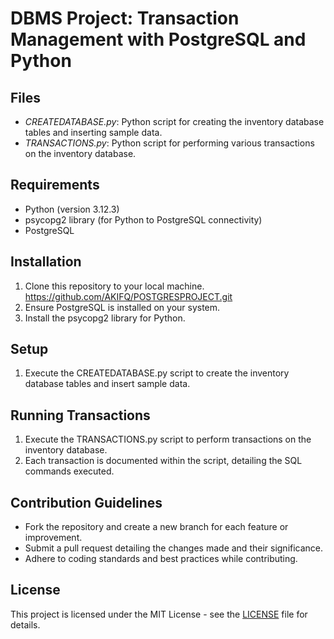 # DBMS Project: Transaction Management with PostgreSQL and Python

## Files
- *CREATEDATABASE.py*: Python script for creating the inventory database tables and inserting sample data.
- *TRANSACTIONS.py*: Python script for performing various transactions on the inventory database.

## Requirements
- Python (version 3.12.3)
- psycopg2 library (for Python to PostgreSQL connectivity)
- PostgreSQL 

## Installation
1. Clone this repository to your local machine. https://github.com/AKIFQ/POSTGRESPROJECT.git
2. Ensure PostgreSQL is installed on your system.
3. Install the psycopg2 library for Python.
 
## Setup
1. Execute the CREATEDATABASE.py script to create the inventory database tables and insert sample data.

## Running Transactions
1. Execute the TRANSACTIONS.py script to perform transactions on the inventory database.
2. Each transaction is documented within the script, detailing the SQL commands executed.

## Contribution Guidelines
- Fork the repository and create a new branch for each feature or improvement.
- Submit a pull request detailing the changes made and their significance.
- Adhere to coding standards and best practices while contributing.

## License
This project is licensed under the MIT License - see the [LICENSE](LICENSE) file for details.
